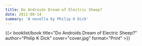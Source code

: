 ```yaml
---
title: Do Androids Dream of Electric Sheep?
date: 2011-08-14
summary: 'A novella by Philip K Dick'
---
```


{{< booklist/book
title="Do Androids Dream of Electric Sheep?"
author="Philip K Dick"
cover="cover.jpg"
format="Print" >}}

